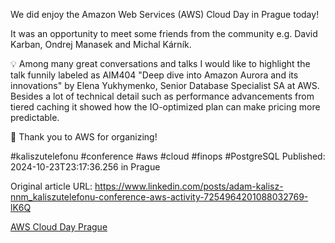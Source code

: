 We did enjoy the Amazon Web Services (AWS) Cloud Day in Prague today!


It was an opportunity to meet some friends from the community e.g. David Karban, Ondrej Manasek and Michal Kárník.


💡 Among many great conversations and talks I would like to highlight the talk funnily labeled as AIM404 "Deep dive into Amazon Aurora and its innovations" by Elena Yukhymenko, Senior Database Specialist SA at AWS. Besides a lot of technical detail such as performance advancements from tiered caching it showed how the IO-optimized plan can make pricing more predictable.


🙏 Thank you to AWS for organizing!


#kaliszutelefonu #conference #aws #cloud #finops #PostgreSQL
Published: 2024-10-23T23:17:36.256 in Prague

Original article URL: https://www.linkedin.com/posts/adam-kalisz-nnm_kaliszutelefonu-conference-aws-activity-7254964201088032769-lK6Q

[AWS Cloud Day Prague](./media/aws-cloud-day-karban-kalisz.jpg)
